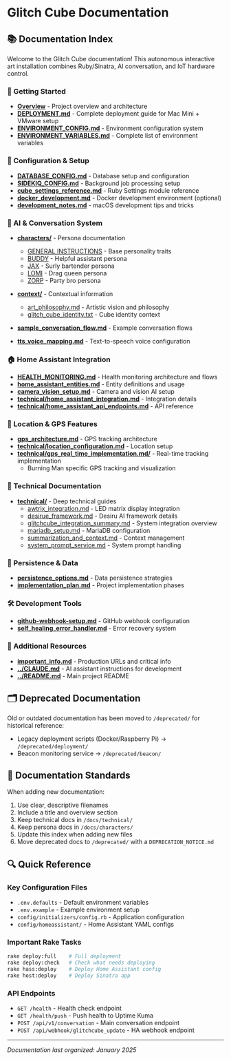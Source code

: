 # Glitch Cube Documentation

## 📚 Documentation Index

Welcome to the Glitch Cube documentation! This autonomous interactive art installation combines Ruby/Sinatra, AI conversation, and IoT hardware control.

### 🚀 Getting Started

- **[Overview](overview.md)** - Project overview and architecture
- **[DEPLOYMENT.md](DEPLOYMENT.md)** - Complete deployment guide for Mac Mini + VMware setup
- **[ENVIRONMENT_CONFIG.md](ENVIRONMENT_CONFIG.md)** - Environment configuration system
- **[ENVIRONMENT_VARIABLES.md](ENVIRONMENT_VARIABLES.md)** - Complete list of environment variables

### 🔧 Configuration & Setup

- **[DATABASE_CONFIG.md](DATABASE_CONFIG.md)** - Database setup and configuration
- **[SIDEKIQ_CONFIG.md](SIDEKIQ_CONFIG.md)** - Background job processing setup
- **[cube_settings_reference.md](cube_settings_reference.md)** - Ruby Settings module reference
- **[docker_development.md](docker_development.md)** - Docker development environment (optional)
- **[development_notes.md](development_notes.md)** - macOS development tips and tricks

### 🤖 AI & Conversation System

- **[characters/](characters/)** - Persona documentation
  - [GENERAL INSTRUCTIONS](characters/GENERAL%20INSTRUCTIONS%20FOR%20ALL%20CUBE%20PERSONAS.md) - Base personality traits
  - [BUDDY](characters/BUDDY%20-%20THE%20HELPER%20CUBE%20(NAIVE%20ASSISTANT%20PERSONA).md) - Helpful assistant persona
  - [JAX](characters/JAX%20THE%20JUKE%20-%20SURLY%20BARTENDER%20PERSONA.md) - Surly bartender persona
  - [LOMI](characters/LOMI%20-%20THE%20GLITCH%20BITCH%20(DRAG%20QUEEN%20PERSONA).md) - Drag queen persona
  - [ZORP](characters/ZORP%20-%20THE%20SLACKER%20GOD%20(PARTY%20BRO%20PERSONA).md) - Party bro persona

- **[context/](context/)** - Contextual information
  - [art_philosophy.md](context/art_philosophy.md) - Artistic vision and philosophy
  - [glitch_cube_identity.txt](context/glitch_cube_identity.txt) - Cube identity context

- **[sample_conversation_flow.md](sample_conversation_flow.md)** - Example conversation flows
- **[tts_voice_mapping.md](tts_voice_mapping.md)** - Text-to-speech voice configuration

### 🏠 Home Assistant Integration

- **[HEALTH_MONITORING.md](HEALTH_MONITORING.md)** - Health monitoring architecture and flows
- **[home_assistant_entities.md](home_assistant_entities.md)** - Entity definitions and usage
- **[camera_vision_setup.md](camera_vision_setup.md)** - Camera and vision AI setup
- **[technical/home_assistant_integration.md](technical/home_assistant_integration.md)** - Integration details
- **[technical/home_assistant_api_endpoints.md](technical/home_assistant_api_endpoints.md)** - API reference

### 📍 Location & GPS Features

- **[gps_architecture.md](gps_architecture.md)** - GPS tracking architecture
- **[technical/location_configuration.md](technical/location_configuration.md)** - Location setup
- **[technical/gps_real_time_implementation.md/](technical/gps_real_time_implementation.md/)** - Real-time tracking implementation
  - Burning Man specific GPS tracking and visualization

### 🔧 Technical Documentation

- **[technical/](technical/)** - Deep technical guides
  - [awtrix_integration.md](technical/awtrix_integration.md) - LED matrix display integration
  - [desirue_framework.md](technical/desirue_framework.md) - Desiru AI framework details
  - [glitchcube_integration_summary.md](technical/glitchcube_integration_summary.md) - System integration overview
  - [mariadb_setup.md](technical/mariadb_setup.md) - MariaDB configuration
  - [summarization_and_context.md](technical/summarization_and_context.md) - Context management
  - [system_prompt_service.md](technical/system_prompt_service.md) - System prompt handling

### 🔄 Persistence & Data

- **[persistence_options.md](persistence_options.md)** - Data persistence strategies
- **[implementation_plan.md](implementation_plan.md)** - Project implementation phases

### 🛠️ Development Tools

- **[github-webhook-setup.md](github-webhook-setup.md)** - GitHub webhook configuration
- **[self_healing_error_handler.md](self_healing_error_handler.md)** - Error recovery system

### 📝 Additional Resources

- **[important_info.md](important_info.md)** - Production URLs and critical info
- **[../CLAUDE.md](../CLAUDE.md)** - AI assistant instructions for development
- **[../README.md](../README.md)** - Main project README

## 🗂️ Deprecated Documentation

Old or outdated documentation has been moved to `/deprecated/` for historical reference:
- Legacy deployment scripts (Docker/Raspberry Pi) → `/deprecated/deployment/`
- Beacon monitoring service → `/deprecated/beacon/`

## 📖 Documentation Standards

When adding new documentation:
1. Use clear, descriptive filenames
2. Include a title and overview section
3. Keep technical docs in `/docs/technical/`
4. Keep persona docs in `/docs/characters/`
5. Update this index when adding new files
6. Move deprecated docs to `/deprecated/` with a `DEPRECATION_NOTICE.md`

## 🔍 Quick Reference

### Key Configuration Files
- `.env.defaults` - Default environment variables
- `.env.example` - Example environment setup
- `config/initializers/config.rb` - Application configuration
- `config/homeassistant/` - Home Assistant YAML configs

### Important Rake Tasks
```bash
rake deploy:full    # Full deployment
rake deploy:check   # Check what needs deploying
rake hass:deploy    # Deploy Home Assistant config
rake host:deploy    # Deploy Sinatra app
```

### API Endpoints
- `GET /health` - Health check endpoint
- `GET /health/push` - Push health to Uptime Kuma
- `POST /api/v1/conversation` - Main conversation endpoint
- `POST /api/webhook/glitchcube_update` - HA webhook endpoint

---

*Documentation last organized: January 2025*